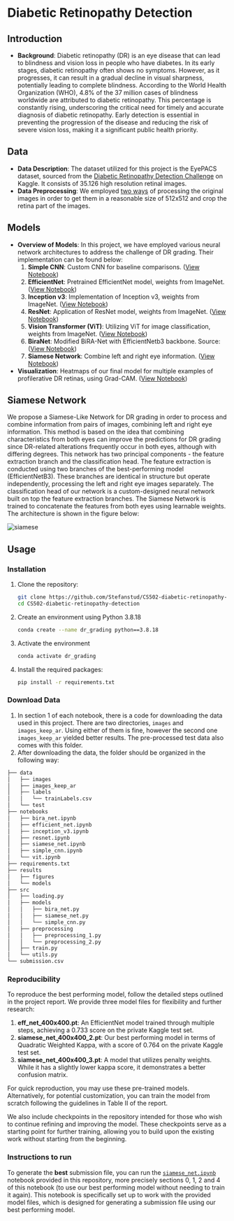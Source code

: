 # Diabetic Retinopathy Detection

## Introduction
- **Background**: Diabetic retinopathy (DR) is an eye disease that can lead to blindness and vision loss in people who have diabetes. In its early stages, diabetic retinopathy often shows no symptoms. However, as it progresses, it can result in a gradual decline in visual sharpness, potentially leading to complete blindness. According to the World Health Organization (WHO), 4.8% of the 37 million cases of blindness worldwide are attributed to diabetic retinopathy. This percentage is constantly rising, underscoring the critical need for timely and accurate diagnosis of diabetic retinopathy. Early detection is essential in preventing the progression of the disease and reducing the risk of severe vision loss, making it a significant public health priority.

## Data
- **Data Description**: The dataset utilized for this project is the EyePACS dataset, sourced from the [Diabetic Retinopathy Detection Challenge](https://www.kaggle.com/competitions/diabetic-retinopathy-detection/data) on Kaggle. It consists of 35.126 high resolution retinal images.
- **Data Preprocessing**: We employed [two ways](https://github.com/Stefanstud/CS502-diabetic-retinopathy-detection/tree/main/src/preprocessing) of processing the original images in order to get them in a reasonable size of 512x512 and crop the retina part of the images.

## Models
- **Overview of Models**: In this project, we have employed various neural network architectures to address the challenge of DR grading. Their implementation can be found below:
  1. **Simple CNN**: Custom CNN for baseline comparisons. ([View Notebook](https://github.com/Stefanstud/CS502-diabetic-retinopathy-detection/blob/main/notebooks/simple_cnn.ipynb))
  2. **EfficientNet**: Pretrained EfficientNet model, weights from ImageNet. ([View Notebook](https://github.com/Stefanstud/CS502-diabetic-retinopathy-detection/blob/main/notebooks/efficient_net.ipynb))
  3. **Inception v3**: Implementation of Inception v3, weights from ImageNet. ([View Notebook](https://github.com/Stefanstud/CS502-diabetic-retinopathy-detection/blob/main/notebooks/inception_v3.ipynb))
  4. **ResNet**: Application of ResNet model, weights from ImageNet. ([View Notebook](https://github.com/Stefanstud/CS502-diabetic-retinopathy-detection/blob/main/notebooks/resnet.ipynb))
  5. **Vision Transformer (ViT)**: Utilizing ViT for image classification, weights from ImageNet. ([View Notebook](https://github.com/Stefanstud/CS502-diabetic-retinopathy-detection/blob/main/notebooks/vit.ipynb))
  6. **BiraNet**: Modified BiRA-Net with EfficientNetb3 backbone. Source: ([View Notebook](https://github.com/Stefanstud/CS502-diabetic-retinopathy-detection/blob/main/notebooks/bira_net.ipynb))
  7. **Siamese Network**: Combine left and right eye information. ([View Notebook](https://github.com/Stefanstud/CS502-diabetic-retinopathy-detection/blob/main/notebooks/siamese_net.ipynb))
- **Visualization**: Heatmaps of our final model for multiple examples of profilerative DR retinas, using Grad-CAM. ([View Notebook](https://github.com/Stefanstud/CS502-diabetic-retinopathy-detection/blob/main/notebooks/grad-CAM.ipynb))

## Siamese Network
We propose a Siamese-Like Network for DR grading in order to process and combine information from pairs of images, combining left and right eye information. This method is based on the idea that combining characteristics from both eyes can improve the predictions for DR grading since DR-related alterations frequently occur in both eyes, although with differing degrees. This network has two principal components - the feature extraction branch and the classification head. The feature extraction is conducted using two branches of the best-performing model (EfficientNetB3). These branches are identical in structure but operate independently, processing the left and right eye images separately. The classification head of our network is a custom-designed neural network built on top the feature extraction branches. The Siamese Network is trained to concatenate the features from both eyes using learnable weights. The architecture is shown in the figure below:

![siamese](https://github.com/Stefanstud/CS502-diabetic-retinopathy-detection/assets/58995762/a6416c0f-5548-4be8-867d-ffdde9ce9b26)


## Usage

### Installation
1. Clone the repository:
   ```bash
   git clone https://github.com/Stefanstud/CS502-diabetic-retinopathy-detection.git
   cd CS502-diabetic-retinopathy-detection
2. Create an environment using Python 3.8.18
   ```bash
   conda create --name dr_grading python==3.8.18
4. Activate the environment
   ```bash
   conda activate dr_grading
6. Install the required packages:
   ``` bash
   pip install -r requirements.txt
   
### Download Data
1. In section 1 of each notebook, there is a code for downloading the data used in this project. There are two directories, `images` and `images_keep_ar`. Using either of them is fine, however the second one `images_keep_ar` yielded better results. The pre-processed test data also comes with this folder.
2. After downloading the data, the folder should be organized in the following way:
``` bash
├── data
│   ├── images
│   ├── images_keep_ar
│   ├── labels
│   │   └── trainLabels.csv
│   └── test
├── notebooks
│   ├── bira_net.ipynb
│   ├── efficient_net.ipynb
│   ├── inception_v3.ipynb
│   ├── resnet.ipynb
│   ├── siamese_net.ipynb
│   ├── simple_cnn.ipynb
│   └── vit.ipynb
├── requirements.txt
├── results
│   ├── figures
│   └── models     
├── src
│   ├── loading.py
│   ├── models
│   │   ├── bira_net.py
│   │   ├── siamese_net.py
│   │   └── simple_cnn.py
│   ├── preprocessing
│   │   ├── preprocessing_1.py
│   │   └── preprocessing_2.py
│   ├── train.py
│   └── utils.py
└── submission.csv
```
### Reproducibility

To reproduce the best performing model, follow the detailed steps outlined in the project report. We provide three model files for flexibility and further research:

1. **eff_net_400x400.pt**: An EfficientNet model trained through multiple steps, achieving a 0.733 score on the private Kaggle test set.
2. **siamese_net_400x400_2.pt**: Our best performing model in terms of Quadratic Weighted Kappa, with a score of 0.764 on the private Kaggle test set.
3. **siamese_net_400x400_3.pt**: A model that utilizes penalty weights. While it has a slightly lower kappa score, it demonstrates a better confusion matrix.

For quick reproduction, you may use these pre-trained models. Alternatively, for potential customization, you can train the model from scratch following the guidelines in Table II of the report.

We also include checkpoints in the repository intended for those who wish to continue refining and improving the model. These checkpoints serve as a starting point for further training, allowing you to build upon the existing work without starting from the beginning.

### Instructions to run

To generate the **best** submission file, you can run the [`siamese_net.ipynb`](https://github.com/Stefanstud/CS502-diabetic-retinopathy-detection/blob/main/notebooks/siamese_net.ipynb) notebook provided in this repository, more precisely sections 0, 1, 2 and 4 of this notebook (to use our best performing model without needing to train it again). This notebook is specifically set up to work with the provided model files, which is designed for generating a submission file using our best performing model.
